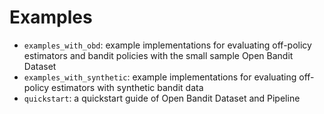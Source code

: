 # Examples

- `examples_with_obd`: example implementations for evaluating off-policy estimators and bandit policies with the small sample Open Bandit Dataset
- `examples_with_synthetic`: example implementations for evaluating off-policy estimators with synthetic bandit data
- `quickstart`: a quickstart guide of Open Bandit Dataset and Pipeline
